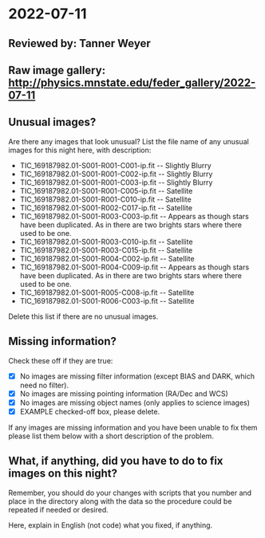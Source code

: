 # 2022-07-11

## Reviewed by:   Tanner Weyer

## Raw image gallery: http://physics.mnstate.edu/feder_gallery/2022-07-11

## Unusual images?

Are there any images that look unusual? List the file name of any unusual images for this night here, with description:

+ TIC_169187982.01-S001-R001-C001-ip.fit -- Slightly Blurry
+ TIC_169187982.01-S001-R001-C002-ip.fit -- Slightly Blurry
+ TIC_169187982.01-S001-R001-C003-ip.fit -- Slightly Blurry
+ TIC_169187982.01-S001-R001-C005-ip.fit -- Satellite
+ TIC_169187982.01-S001-R001-C010-ip.fit -- Satellite
+ TIC_169187982.01-S001-R002-C017-ip.fit -- Satellite 
+ TIC_169187982.01-S001-R003-C003-ip.fit -- Appears as though stars have been duplicated. As in there are two brights stars where there used to be one.
+ TIC_169187982.01-S001-R003-C010-ip.fit -- Satellite
+ TIC_169187982.01-S001-R003-C015-ip.fit -- Satellite
+ TIC_169187982.01-S001-R004-C002-ip.fit -- Satellite
+ TIC_169187982.01-S001-R004-C009-ip.fit -- Appears as though stars have been duplicated. As in there are two brights stars where there used to be one.
+ TIC_169187982.01-S001-R005-C008-ip.fit -- Satellite
+ TIC_169187982.01-S001-R006-C003-ip.fit -- Satellite

Delete this list if there are no unusual images.

## Missing information?

Check these off if they are true:

- [X] No images are missing filter information (except BIAS and DARK, which need no filter).
- [X] No images are missing pointing information (RA/Dec and WCS)
- [X] No images are missing object names (only applies to science images)
- [x] EXAMPLE checked-off box, please delete.

If any images are missing information and you have been unable to fix them please list
them below with a short description of the problem.

## What, if anything, did you have to do to fix images on this night?

Remember, you should do your changes with scripts that you number and place in the
directory along with the data so the procedure could be repeated if needed or
desired.

Here, explain in English (not code) what you fixed, if anything.
